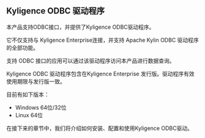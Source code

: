## Kyligence ODBC 驱动程序

本产品支持ODBC接口，并提供了Kyligence ODBC驱动程序。

它不仅支持与 Kyligence Enterprise连接，并支持 Apache Kylin ODBC 驱动程序的全部功能。

支持 ODBC 接口的应用可以通过该驱动程序访问本产品进行数据查询。

Kyligence ODBC 驱动程序包含在Kyligence Enterprise 发行版。驱动程序有效使用期限与发行版一致。

目前有如下版本：

- Windows 64位/32位
- Linux 64位


在接下来的章节中，我们将介绍如何安装、配置和使用Kyligence ODBC驱动。